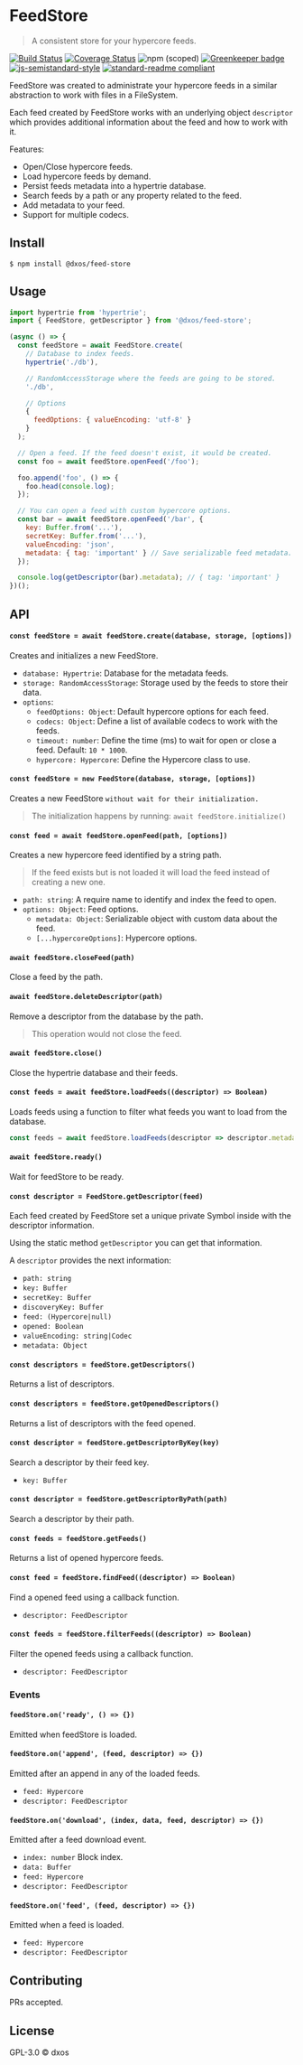 # FeedStore

> A consistent store for your hypercore feeds.

[![Build Status](https://travis-ci.com/dxos/feed-store.svg?branch=master)](https://travis-ci.com/dxos/feed-store)
[![Coverage Status](https://coveralls.io/repos/github/dxos/feed-store/badge.svg?branch=master)](https://coveralls.io/github/dxos/feed-store?branch=master)
![npm (scoped)](https://img.shields.io/npm/v/@dxos/feed-store)
 [![Greenkeeper badge](https://badges.greenkeeper.io/dxos/feed-store.svg)](https://greenkeeper.io/)
[![js-semistandard-style](https://img.shields.io/badge/code%20style-semistandard-brightgreen.svg?style=flat-square)](https://github.com/standard/semistandard)
[![standard-readme compliant](https://img.shields.io/badge/readme%20style-standard-brightgreen.svg?style=flat-square)](https://github.com/RichardLitt/standard-readme)

FeedStore was created to administrate your hypercore feeds in a similar abstraction to work with files in a FileSystem.

Each feed created by FeedStore works with an underlying object `descriptor` which provides additional information about the feed and how to work with it.

Features:
- Open/Close hypercore feeds.
- Load hypercore feeds by demand.
- Persist feeds metadata into a hypertrie database.
- Search feeds by a path or any property related to the feed.
- Add metadata to your feed.
- Support for multiple codecs.

## Install

```
$ npm install @dxos/feed-store
```

## Usage

```javascript
import hypertrie from 'hypertrie';
import { FeedStore, getDescriptor } from '@dxos/feed-store';

(async () => {
  const feedStore = await FeedStore.create(
    // Database to index feeds.
    hypertrie('./db'),

    // RandomAccessStorage where the feeds are going to be stored.
    './db',

    // Options
    {
      feedOptions: { valueEncoding: 'utf-8' }
    }
  );

  // Open a feed. If the feed doesn't exist, it would be created.
  const foo = await feedStore.openFeed('/foo');

  foo.append('foo', () => {
    foo.head(console.log);
  });

  // You can open a feed with custom hypercore options.
  const bar = await feedStore.openFeed('/bar', {
    key: Buffer.from('...'),
    secretKey: Buffer.from('...'),
    valueEncoding: 'json',
    metadata: { tag: 'important' } // Save serializable feed metadata.
  });

  console.log(getDescriptor(bar).metadata); // { tag: 'important' }
})();
```

## API

#### `const feedStore = await feedStore.create(database, storage, [options])`

Creates and initializes a new FeedStore.

- `database: Hypertrie`: Database for the metadata feeds.
- `storage: RandomAccessStorage`: Storage used by the feeds to store their data.
- `options`:
  - `feedOptions: Object`: Default hypercore options for each feed.
  - `codecs: Object`: Define a list of available codecs to work with the feeds.
  - `timeout: number`: Define the time (ms) to wait for open or close a feed. Default: `10 * 1000`.
  - `hypercore: Hypercore`: Define the Hypercore class to use.

#### `const feedStore = new FeedStore(database, storage, [options])`

Creates a new FeedStore `without wait for their initialization.`

> The initialization happens by running: `await feedStore.initialize()`

#### `const feed = await feedStore.openFeed(path, [options])`

Creates a new hypercore feed identified by a string path.

> If the feed exists but is not loaded it will load the feed instead of creating a new one.

- `path: string`: A require name to identify and index the feed to open.
- `options: Object`: Feed options.
  - `metadata: Object`: Serializable object with custom data about the feed.
  - `[...hypercoreOptions]`: Hypercore options.

#### `await feedStore.closeFeed(path)`

Close a feed by the path.

#### `await feedStore.deleteDescriptor(path)`

Remove a descriptor from the database by the path.

> This operation would not close the feed.

#### `await feedStore.close()`

Close the hypertrie database and their feeds.

#### `const feeds = await feedStore.loadFeeds((descriptor) => Boolean)`

Loads feeds using a function to filter what feeds you want to load from the database.

```javascript
const feeds = await feedStore.loadFeeds(descriptor => descriptor.metadata.tag === 'important')
```

#### `await feedStore.ready()`

Wait for feedStore to be ready.

#### `const descriptor = FeedStore.getDescriptor(feed)`

Each feed created by FeedStore set a unique private Symbol inside with the descriptor information.

Using the static method `getDescriptor` you can get that information.

A `descriptor` provides the next information:

- `path: string`
- `key: Buffer`
- `secretKey: Buffer`
- `discoveryKey: Buffer`
- `feed: (Hypercore|null)`
- `opened: Boolean`
- `valueEncoding: string|Codec`
- `metadata: Object`

#### `const descriptors = feedStore.getDescriptors()`

Returns a list of descriptors.

#### `const descriptors = feedStore.getOpenedDescriptors()`

Returns a list of descriptors with the feed opened.

#### `const descriptor = feedStore.getDescriptorByKey(key)`

Search a descriptor by their feed key.

- `key: Buffer`

#### `const descriptor = feedStore.getDescriptorByPath(path)`

Search a descriptor by their path.

#### `const feeds = feedStore.getFeeds()`

Returns a list of opened hypercore feeds.

#### `const feed = feedStore.findFeed((descriptor) => Boolean)`

Find a opened feed using a callback function.

- `descriptor: FeedDescriptor`

#### `const feeds = feedStore.filterFeeds((descriptor) => Boolean)`

Filter the opened feeds using a callback function.

- `descriptor: FeedDescriptor`

### Events

#### `feedStore.on('ready', () => {})`

Emitted when feedStore is loaded.

#### `feedStore.on('append', (feed, descriptor) => {})`

Emitted after an append in any of the loaded feeds.

- `feed: Hypercore`
- `descriptor: FeedDescriptor`

#### `feedStore.on('download', (index, data, feed, descriptor) => {})`

Emitted after a feed download event.

- `index: number` Block index.
- `data: Buffer`
- `feed: Hypercore`
- `descriptor: FeedDescriptor`

#### `feedStore.on('feed', (feed, descriptor) => {})`

Emitted when a feed is loaded.

- `feed: Hypercore`
- `descriptor: FeedDescriptor`

## Contributing

PRs accepted.

## License

GPL-3.0 © dxos
